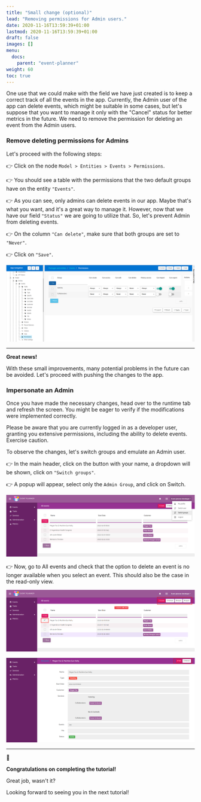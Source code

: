 ```yaml
---
title: "Small change (optional)"
lead: "Removing permissions for Admin users."
date: 2020-11-16T13:59:39+01:00
lastmod: 2020-11-16T13:59:39+01:00
draft: false
images: []
menu:
  docs:
    parent: "event-planner"
weight: 60
toc: true
---
```

One use that we could make with the field we have just created is to keep a correct track of all the events in the app. Currently, the Admin user of the app can delete events, which might be suitable in some cases, but let's suppose that you want to manage it only with the "Cancel" status for better metrics in the future. We need to remove the permission for deleting an event from the Admin users.

### Remove deleting permissions for Admins

Let's proceed with the following steps:

👉 Click on the node `Model > Entities > Events > Permissions`.

👉 You should see a table with the permissions that the two default groups have on the entity `"Events"`.

👉 As you can see, only admins can delete events in our app. Maybe that's what you want, and it's a great way to manage it. However, now that we have our field ``"Status"`` we are going to utilize that. So, let's prevent Admin from deleting events.

👉 On the column ``"Can delete"``, make sure that both groups are set to `"Never"`.

👉 Click on `"Save"`.

![Alt Text](images/vendor/event-planner/small-improvements/ww_event_planner_permissions.png)

---

**Great news!** 

With these small improvements, many potential problems in the future can be avoided. Let's proceed with pushing the changes to the app.

### Impersonate an Admin

Once you have made the necessary changes, head over to the runtime tab and refresh the screen. You might be eager to verify if the modifications were implemented correctly.

Please be aware that you are currently logged in as a developer user, granting you extensive permissions, including the ability to delete events. Exercise caution.

To observe the changes, let's switch groups and emulate an Admin user.

👉 In the main header, click on the button with your name, a dropdown will be shown, click on ``"Switch groups"``. 

👉 A popup will appear, select only the ``Admin Group``, and click on Switch.

![Alt Text](images/vendor/event-planner/small-improvements/ww_event_planner_switch_group_action.png)

👉 Now, go to All events and check that the option to delete an event is no longer available when you select an event. This should also be the case in the read-only view.

![Alt Text](images/vendor/event-planner/small-improvements/ww_event_planner_list_no_delete.png)

![Alt Text](images/vendor/event-planner/small-improvements/ww_event_planner_readonly_no_delete.png)

---

🥳

**Congratulations on completing the tutorial!**

Great job, wasn't it?

Looking forward to seeing you in the next tutorial!